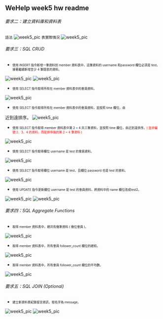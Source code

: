 ## WeHelp week5 hw readme
###### 要求二：建立資料庫和資料表
```語法```
![week5_pic](week5_pic/q2_001.PNG)
```表實際情況```
![week5_pic](week5_pic/q2_002.PNG)
###### 要求三：SQL CRUD
+ <div style="font-size:0.7em">使⽤ INSERT 指令新增⼀筆資料到 member 資料表中，這筆資料的 username 和password 欄位必須是 test。接著繼續新增⾄少 4 筆隨意的資料。</div>
![week5_pic](week5_pic/q3_003_1.PNG)
![week5_pic](week5_pic/q3_003_2.PNG)


+ <div style="font-size:0.7em">使⽤ SELECT 指令取得所有在 member 資料表中的會員資料。</div>
![week5_pic](week5_pic/q3_003.PNG)

+ <div style="font-size:0.7em">使⽤ SELECT 指令取得所有在 member 資料表中的會員資料，並按照 time 欄位，由
近到遠排序。</div>
![week5_pic](week5_pic/q3_004.PNG)

+ <div style="font-size:0.7em">使⽤ SELECT 指令取得 member 資料表中第 2 ~ 4 共三筆資料，並按照 time 欄位，由近到遠排序。<span style="color:red;">( 並非編號 2、3、4 的資料，⽽是排序後的第 2 ~ 4 筆資料 )</span></div>
![week5_pic](week5_pic/q3_005.PNG)

+ <div style="font-size:0.7em">使⽤ SELECT 指令取得欄位 username 是 test 的會員資料。</div>
![week5_pic](week5_pic/q3_006.PNG)

+ <div style="font-size:0.7em">使⽤ SELECT 指令取得欄位 username 是 test、且欄位 password 也是 test 的資料。</div>
![week5_pic](week5_pic/q3_007.PNG)

+ <div style="font-size:0.7em">使⽤ UPDATE 指令更新欄位 username 是 test 的會員資料，將資料中的 name 欄位改成test2。</div>
![week5_pic](week5_pic/q3_008.PNG)
![week5_pic](week5_pic/q3_009.PNG)

###### 要求四：SQL Aggregate Functions
+ <div style="font-size:0.7em">取得 member 資料表中，總共有幾筆資料 ( 幾位會員 )。</div>
![week5_pic](week5_pic/q3_010.PNG)

+ <div style="font-size:0.7em">取得 member 資料表中，所有會員 follower_count 欄位的總和。</div>
![week5_pic](week5_pic/q3_011.PNG)

+ <div style="font-size:0.7em">取得 member 資料表中，所有會員 follower_count 欄位的平均數。</div>
![week5_pic](week5_pic/q3_012.PNG)

###### 要求五：SQL JOIN (Optional)

+ <div style="font-size:0.7em">建立新資料表紀錄留⾔資訊，取名字為 message。</div>
![week5_pic](week5_pic/q3_013.PNG)
![week5_pic](week5_pic/q3_014.PNG)